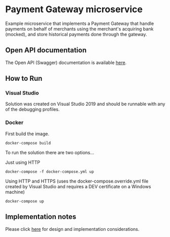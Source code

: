 # Payment Gateway microservice

Example microservice that implements a Payment Gateway that handle payments on behalf of merchants using the merchant's
acquiring bank (mocked), and store historical payments done through the gateway.

## Open API documentation

The Open API (Swagger) documentation is available [here](https://patituccia.github.io/payment-gateway).

## How to Run

### Visual Studio

Solution was created on Visual Studio 2019 and should be runnable with any of the debugging profiles.

### Docker

First build the image.
```
docker-compose build
```

To run the solution there are two options...

Just using HTTP
```
docker-compose -f docker-compose.yml up 
```
Using HTTP and HTTPS (uses the docker-compose.override.yml file created by Visual Studio and requires a 
DEV certificate on a Windows machine)
```
docker-compose up
```

## Implementation notes

Please click [here](ImplementationNotes.md) for design and implementation considerations.
